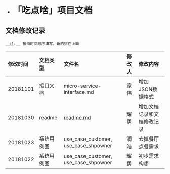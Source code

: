 * # <a name="ox7rhq"></a>「吃点啥」项目文档
    
## 文档修改记录
    
    __注:__ 按照时间顺序填写，新的排在上面

| 修改时间 | 文档类型 | 文件名 | 修改人 | 修改内容 |
| :--- | :--- | :--- | :--- | :--- |
| 20181101 | 接口文档 | micro-service-interface.md | 家伟 | 增加JSON数据格式 |
| 20181030 | readme | [readme.md](http://readme.md) | 耀勇 | 增加文档记录和文档修改记录 |
| 20181023 | 系统用例图 | use\_case\_customer, use\_case\_shpowner | 润浩 | 去掉餐厅点餐需求 |
| 20181022 | 系统用例图 | use\_case\_customer, use\_case\_shpowner | 耀勇 | 初步需求构想 |
